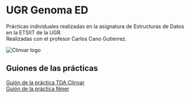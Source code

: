 # UGR Genoma ED

Prácticas individuales realizadas en la asignatura de Estructuras de Datos en la ETSIIT de la UGR.  
Realizadas con el profesor Carlos Cano Gutierrez.  

![Clinvar logo](https://s24.postimg.org/ycjaiaoj9/0029_2.png)  
## Guiones de las prácticas  
[Guión de la práctica TDA Clinvar](https://www.dropbox.com/s/x2mtkdy7i6h08bc/documentacion_v1.pdf?dl=0)  
[Guión de la práctica Nmer](https://www.dropbox.com/s/m28yviwls0noqkp/documentacion.pdf?dl=0)
